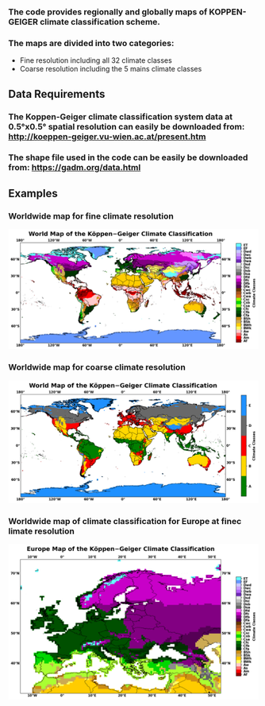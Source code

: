 ### The code provides regionally and globally maps of KOPPEN-GEIGER climate classification scheme.
### The maps are divided into two categories:
* Fine resolution including all 32 climate classes
* Coarse resolution including the 5 mains climate classes

## Data Requirements

### The Koppen-Geiger climate classification system data at 0.5°x0.5° spatial resolution can easily be downloaded from: http://koeppen-geiger.vu-wien.ac.at/present.htm
### The shape file used in the code can be easily be downloaded from: https://gadm.org/data.html

## Examples
### Worldwide map for fine climate resolution

![Fine](Examples/Fine.png)

### Worldwide map for coarse climate resolution

![Coarse](Examples/Coarse.png)

### Worldwide map of climate classification for Europe at finec limate resolution

![Europe](Examples/Europe.png)
